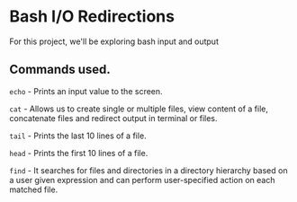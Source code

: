 # Bash I/O Redirections

For this project, we'll be exploring bash input and output

## Commands used.

`echo` - Prints an input value to the screen.

`cat` - Allows us to create single or multiple files, view content of a file, concatenate files and redirect output in terminal or files.

`tail` - Prints the last 10 lines of a file.

`head` - Prints the first 10 lines of a file.

`find` - It searches for files and directories in a directory hierarchy based on a user given expression and can perform user-specified action on each matched file.

